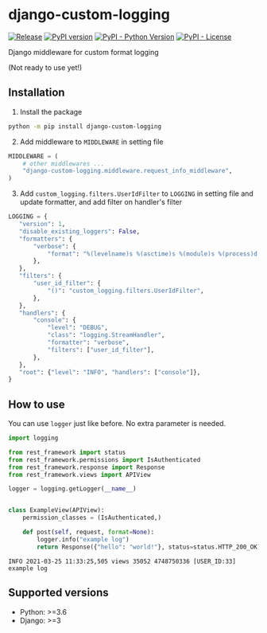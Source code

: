 # django-custom-logging

[![Release](https://github.com/sh-cho/django-custom-logging/actions/workflows/release.yml/badge.svg)](https://github.com/sh-cho/django-custom-logging/actions/workflows/release.yml)
[![PyPI version](https://badge.fury.io/py/django-custom-logging.svg)](https://pypi.python.org/pypi/django-custom-logging/)
[![PyPI - Python Version](https://img.shields.io/pypi/pyversions/django-custom-logging)](https://pypi.python.org/pypi/django-custom-logging/)
[![PyPI - License](https://img.shields.io/pypi/l/django-custom-logging)](https://github.com/sh-cho/django-custom-logging/blob/master/LICENSE)

Django middleware for custom format logging

(Not ready to use yet!)


## Installation
1. Install the package
```sh
python -m pip install django-custom-logging
```
2. Add middleware to `MIDDLEWARE` in setting file
```python
MIDDLEWARE = (
    # other middlewares ...
    "django-custom-logging.middleware.request_info_middleware",
)
```
3. Add `custom_logging.filters.UserIdFilter` to `LOGGING` in setting file and update formatter, and add filter on handler's filter
 ```python
LOGGING = {
    "version": 1,
    "disable_existing_loggers": False,
    "formatters": {
        "verbose": {
            "format": "%(levelname)s %(asctime)s %(module)s %(process)d %(thread)d [USER_ID:%(user_id)d] %(message)s",
        },
    },
    "filters": {
        "user_id_filter": {
            "()": "custom_logging.filters.UserIdFilter",
        },
    },
    "handlers": {
        "console": {
            "level": "DEBUG",
            "class": "logging.StreamHandler",
            "formatter": "verbose",
            "filters": ["user_id_filter"],
        },
    },
    "root": {"level": "INFO", "handlers": ["console"]},
}
 ```


## How to use
You can use `logger` just like before. No extra parameter is needed.

```python
import logging

from rest_framework import status
from rest_framework.permissions import IsAuthenticated
from rest_framework.response import Response
from rest_framework.views import APIView

logger = logging.getLogger(__name__)


class ExampleView(APIView):
    permission_classes = (IsAuthenticated,)

    def post(self, request, format=None):
        logger.info("example log")
        return Response({"hello": "world!"}, status=status.HTTP_200_OK)
```

```
INFO 2021-03-25 11:33:25,505 views 35052 4748750336 [USER_ID:33] example log
```

## Supported versions
- Python: >=3.6
- Django: >=3
